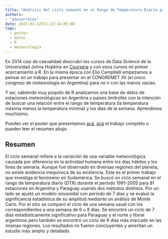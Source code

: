 ```yaml
---
title: "Análisis del ciclo semanal en el Rango de Temperatura Diaria para Sudamerica"
authors: 
- "paocorrales"
date: 2015-03-22T21:13:14-05:00
tags:
  - poster
  - datos
  - R
  - meteorología
---
```


En 2014 casi de casualidad descrubrí los cursos de Data Science de la Universidad Johns Hopkins en [Coursera](https://www.coursera.org/specializations/jhu-data-science) y con esos cursos mi primer acercamiento a R. En la misma época con Elio Campitelli empezamos a pensar en un trabajo para presentar en el CONGREMET XII (el único congreso de meteorología en Argentina) para no ir con las manos vacías. 

Y así, sabiendo muy poquito de R analizamos una base de datos de estaciones meteorológicas en Argentina y paises limítrofes con la intención de buscar una relación entre el rango de temperatura (la temperatura máxima menos la temperatura mínima) y los días de la semana. Aprendimos muchísimo.

Pueden ver el poster que presentamos [acá](https://www.dropbox.com/s/s90g5m3ky3vqwfq/AN%C3%81LISIS%20DEL%20CICLO%20SEMANAL%20EN%20EL%20RANGO%20DE%20TEMPERATURA%20DIARIA%20EN%20SUDAM%C3%89RICA_poster.pdf?dl=0), [acá](https://www.dropbox.com/s/d0nip1jyv82ql0l/AN%C3%81LISIS%20DEL%20CICLO%20SEMANAL%20EN%20EL%20RANGO%20DE%20TEMPERATURA%20DIARIA%20EN%20SUDAM%C3%89RICA.pdf?dl=0) el trabajo completo o pueden leer el resumen abajo.

## Resumen

El ciclo semanal refiere a la variación de una variable meteorológica causada por diferencia en la actividad humana entre los días hábiles y los fines de semana. Aunque fue observado en diversas regiones del planeta, no existe evidencia inequívoca de su existencia. Este es el primer trabajo que investiga el fenómeno en Sudamérica. Se buscó un ciclo semanal en el rango de temperatura diario
(DTR) durante el período 1991-2005 para 81 estaciones en Argentina y Paraguay usando dos métodos distintos. Por un lado se ajustó un modelo sinusoidal con período de 7 días y se evaluó la significancia estadística de su amplitud mediante un análisis de Monte Carlo. Por el otro se comparó el ciclo de una semana usual con los correspondientes a una semana de 6 u 8 días. Se encontró un ciclo de 7 días estadísticamente significativo para Paraguay y el norte y litoral argentinos pero también se encontró un ciclo de 8 días más marcado en las mismas regiones. Los resultados no fueron concluyentes y ameritan un estudio más amplio y detallado.